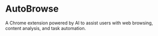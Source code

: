 # AutoBrowse
A Chrome extension powered by AI to assist users with web browsing, content analysis, and task automation.

